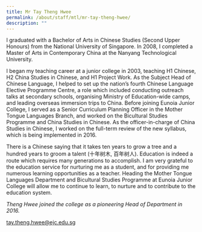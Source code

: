 ```yaml
---
title: Mr Tay Theng Hwee
permalink: /about/staff/mtl/mr-tay-theng-hwee/
description: ""
---
```

I graduated with a Bachelor of Arts in Chinese Studies (Second Upper Honours) from the National University of Singapore. In 2008, I completed a Master of Arts in Contemporary China at the Nanyang Technological University.

I began my teaching career at a junior college in 2003, teaching H1 Chinese, H2 China Studies in Chinese, and H1 Project Work. As the Subject Head of Chinese Language, I helped to set up the nation’s fourth Chinese Language Elective Programme Centre, a role which included conducting outreach talks at secondary schools, organising Ministry of Education-wide camps, and leading overseas immersion trips to China. Before joining Eunoia Junior College, I served as a Senior Curriculum Planning Officer in the Mother Tongue Languages Branch, and worked on the Bicultural Studies Programme and China Studies in Chinese. As the officer-in-charge of China Studies in Chinese, I worked on the full-term review of the new syllabus, which is being implemented in 2016.

There is a Chinese saying that it takes ten years to grow a tree and a hundred years to groom a talent (十年树木, 百年树人). Education is indeed a route which requires many generations to accomplish. I am very grateful to the education service for nurturing me as a student, and for providing me numerous learning opportunities as a teacher. Heading the Mother Tongue Languages Department and Bicultural Studies Programme at Eunoia Junior College will allow me to continue to learn, to nurture and to contribute to the education system.

_Theng Hwee joined the college as a pioneering Head of Department in 2016._

[tay.theng.hwee@ejc.edu.sg](mailto:tay.theng.hwee@ejc.edu.sg)